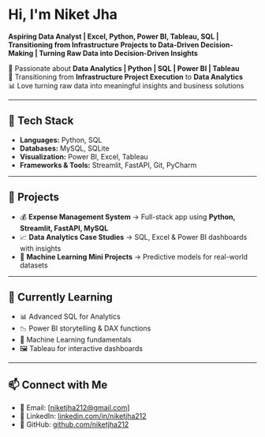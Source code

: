 # Hi, I'm Niket Jha  
**Aspiring Data Analyst | Excel, Python, Power BI, Tableau, SQL | Transitioning from Infrastructure Projects to Data-Driven Decision-Making | Turning Raw Data into Decision-Driven Insights**  

🚀 Passionate about **Data Analytics | Python | SQL | Power BI | Tableau**  
🔭 Transitioning from **Infrastructure Project Execution** to **Data Analytics**  
📊 Love turning raw data into meaningful insights and business solutions  

---

## 🔧 Tech Stack  
- **Languages:** Python, SQL  
- **Databases:** MySQL, SQLite  
- **Visualization:** Power BI, Excel, Tableau  
- **Frameworks & Tools:** Streamlit, FastAPI, Git, PyCharm  

---

## 📌 Projects  
- 💰 **Expense Management System** → Full-stack app using **Python, Streamlit, FastAPI, MySQL**  
- 📈 **Data Analytics Case Studies** → SQL, Excel & Power BI dashboards with insights  
- 🤖 **Machine Learning Mini Projects** → Predictive models for real-world datasets  

---

## 📖 Currently Learning  
- 📊 Advanced SQL for Analytics  
- 📉 Power BI storytelling & DAX functions  
- 🤖 Machine Learning fundamentals  
- 🖼️ Tableau for interactive dashboards  

---

## 📫 Connect with Me
- 📧 Email: [niketjha212@gmail.com]
- 💼 LinkedIn: [linkedin.com/in/niketjha212](https://www.linkedin.com/in/niketjha212)  
- 🐙 GitHub: [github.com/niketjha212](https://github.com/niketjha212)  

